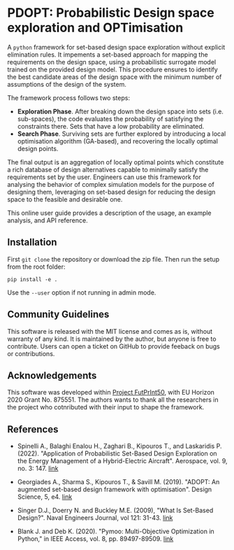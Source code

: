 # PDOPT: Probabilistic Design space exploration and OPTimisation

A `python` framework for set-based design space exploration without explicit elimination rules. It impements a set-based approach for mapping the requirements on the design space, using a probabilistic surrogate model trained on the provided design model. This procedure ensures to identify the best candidate areas of the design space with the minimum number of assumptions of the design of the system.

The framework process follows two steps: 

- **Exploration Phase**. After breaking down the design space into sets (i.e. sub-spaces), the code evaluates the probability of satisfying the constraints there. Sets that have a low probability are eliminated.
- **Search Phase**. Surviving sets are further explored by introducing a local optimisation algorithm (GA-based), and recovering the locally optimal design points.

The final output is an aggregation of locally optimal points which constitute a rich database of design alternatives capable to minimally satisfy the requirements set by the user. Engineers can use this framework for analysing the behavior of complex simulation models for the purpose of designing them, leveraging on set-based design for reducing the design space to the feasible and desirable one.

This online user guide provides a description of the usage, an example analysis, and API reference.


## Installation

First `git clone` the repository or download the zip file.
Then run the setup from the root folder:

```
pip install -e .
```

Use the `--user` option if not running in admin mode.


## Community Guidelines

This software is released with the MIT license and comes as is, without warranty of any kind. It is maintained by the author, but anyone is free to contribute. Users can open a ticket on GitHub to provide feeback on bugs or contributions.

## Acknowledgements

This software was developed within [Project FutPrInt50](https://futprint50.eu/), with EU Horizon 2020 Grant No. 875551. The authors wants to thank all the researchers in the project who cotnributed with their input to shape the framework.

## References

- Spinelli A., Balaghi Enalou H., Zaghari B., Kipouros T., and Laskaridis P. (2022). "Application of Probabilistic Set-Based Design Exploration on the Energy Management of a Hybrid-Electric Aircraft". Aerospace, vol. 9, no. 3: 147. [link](https://doi.org/10.3390/aerospace9030147)

- Georgiades A., Sharma S., Kipouros T., & Savill M. (2019). "ADOPT: An augmented set-based design framework with optimisation". Design Science, 5, e4. [link](https://doi.org/10.1017/dsj.2019.1)

- Singer D.J., Doerry N. and Buckley M.E. (2009), "What Is Set-Based Design?". Naval Engineers Journal, vol 121: 31-43. [link](https://doi.org/10.1111/j.1559-3584.2009.00226.x)

- Blank J. and Deb K. (2020). "Pymoo: Multi-Objective Optimization in Python," in IEEE Access, vol. 8, pp. 89497-89509. [link](https://doi.org/10.1109/ACCESS.2020.2990567)

